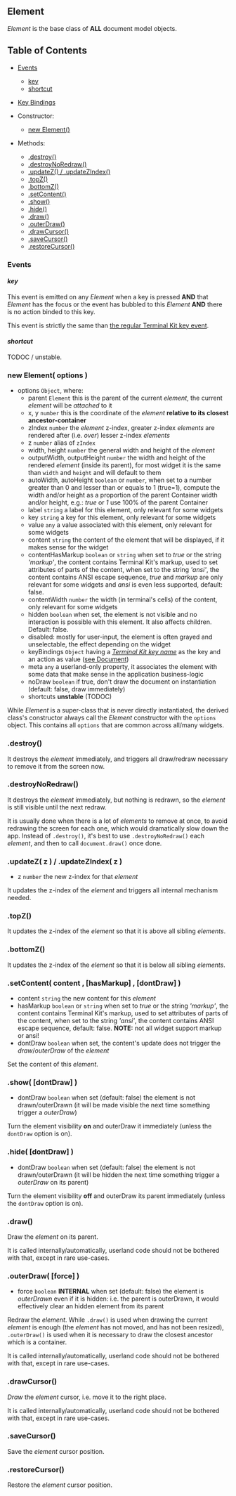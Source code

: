 
<a name="top"></a>
<a name="ref.Element"></a>
## Element

*Element* is the base class of **ALL** document model objects.



<a name="ref.Element.toc"></a>
## Table of Contents

* [Events](#ref.Element.event)
	* [key](#ref.Element.event.key)
	* [shortcut](#ref.Element.event.shortcut)

* [Key Bindings](#ref.Element.keyBindings)

* Constructor:
	* [new Element()](#ref.Element.new)

* Methods:
	* [.destroy()](#ref.Element.destroy)
	* [.destroyNoRedraw()](#ref.Element.destroyNoRedraw)
	* [.updateZ() / .updateZIndex()](#ref.Element.updateZ)
	* [.topZ()](#ref.Element.topZ)
	* [.bottomZ()](#ref.Element.bottomZ)
	* [.setContent()](#ref.Element.setContent)
	* [.show()](#ref.Element.show)
	* [.hide()](#ref.Element.hide)
	* [.draw()](#ref.Element.draw)
	* [.outerDraw()](#ref.Element.outerDraw)
	* [.drawCursor()](#ref.Element.drawCursor)
	* [.saveCursor()](#ref.Element.saveCursor)
	* [.restoreCursor()](#ref.Element.restoreCursor)



<a name="ref.Element.event"></a>
### Events

<a name="ref.Element.event.key"></a>
#### *key*

This event is emitted on any *Element* when a key is pressed **AND** that *Element* has the focus or the event has bubbled
to this *Element* **AND** there is no action binded to this key.

This event is strictly the same than [the regular Terminal Kit key event](events.md#ref.event.key).



<a name="ref.Element.event.shortcut"></a>
#### *shortcut*

TODOC / unstable.



<a name="ref.Element.new"></a>
### new Element( options )

* options `Object`, where:
	* parent `Element` this is the parent of the current *element*, the current *element* will be *attached* to it
	* x, y `number` this is the coordinate of the *element* **relative to its closest ancestor-container**
	* zIndex `number` the *element* z-index, greater z-index *elements* are rendered after (i.e. *over*) lesser z-index *elements*
	* z `number` alias of `zIndex`
	* width, height `number` the general width and height of the *element*
	* outputWidth, outputHeight `number` the width and height of the rendered *element* (inside its parent), for most widget it is the same than `width` and `height`
	  and will default to them
	* autoWidth, autoHeight `boolean` or `number`, when set to a number greater than 0 and lesser than or equals to 1 (true=1),
	  compute the width and/or height as a proportion of the parent Container width and/or height, e.g.: *true* or *1* use 100%
	  of the parent Container
	* label `string` a label for this element, only relevant for some widgets
	* key `string` a key for this element, only relevant for some widgets
	* value `any` a value associated with this element, only relevant for some widgets
	* content `string` the content of the element that will be displayed, if it makes sense for the widget
	* contentHasMarkup <a name="ref.Element.new.contentHasMarkup"></a>`boolean` or `string` when set to *true* or the string *'markup'*, the content contains Terminal Kit's markup,
	  used to set attributes of parts of the content, when set to the string *'ansi'*, the content contains ANSI escape sequence,
	  *true* and *markup* are only relevant for some widgets and *ansi* is even less supported, default: false.
	* contentWidth `number` the width (in terminal's cells) of the content, only relevant for some widgets
	* hidden `boolean` when set, the element is not visible and no interaction is possible with this element. It also affects children. Default: false.
	* disabled: mostly for user-input, the element is often grayed and unselectable, the effect depending on the widget
	* keyBindings `Object` having a [*Terminal Kit key name*](events.md#ref.event.key) as the key and an action as value ([see Document](Document.md#ref.Document.keyBindings))
	* meta `any` a userland-only property, it associates the element with some data that make sense in the application business-logic
	* noDraw `boolean` if true, don't draw the document on instantiation (default: false, draw immediately)
	* shortcuts **unstable** (TODOC)

While *Element* is a super-class that is never directly instantiated, the derived class's constructor always call the *Element* constructor with the `options` object.
This contains all `options` that are common across all/many widgets.



<a name="ref.Element.destroy"></a>
### .destroy()

It destroys the *element* immediately, and triggers all draw/redraw necessary to remove it from the screen now.



<a name="ref.Element.destroyNoRedraw"></a>
### .destroyNoRedraw()

It destroys the *element* immediately, but nothing is redrawn, so the *element* is still visible until the next redraw.

It is usually done when there is a lot of *elements* to remove at once, to avoid redrawing the screen for each one, which would dramatically slow down the app.
Instead of `.destroy()`, it's best to use `.destroyNoRedraw()` each *element*, and then to call `document.draw()` once done.



<a name="ref.Element.updateZ"></a>
### .updateZ( z ) / .updateZIndex( z )

* z `number` the new z-index for that *element*

It updates the z-index of the *element* and triggers all internal mechanism needed.



<a name="ref.Element.topZ"></a>
### .topZ()

It updates the z-index of the *element* so that it is above all sibling *elements*.



<a name="ref.Element.bottomZ"></a>
### .bottomZ()

It updates the z-index of the *element* so that it is below all sibling *elements*.



<a name="ref.Element.setContent"></a>
### .setContent( content , [hasMarkup] , [dontDraw] )

* content `string` the new content for this *element*
* hasMarkup `boolean` or `string` when set to *true* or the string *'markup'*, the content contains Terminal Kit's markup,
  used to set attributes of parts of the content, when set to the string *'ansi'*, the content contains ANSI escape sequence,
  default: false. **NOTE:** not all widget support markup or ansi!
* dontDraw `boolean` when set, the content's update does not trigger the *draw*/*outerDraw* of the *element*

Set the content of this *element*.



<a name="ref.Element.show"></a>
### .show( [dontDraw] )

* dontDraw `boolean` when set (default: false) the element is not drawn/outerDrawn (it will be made visible the next time something trigger a *outerDraw*)

Turn the element visibility **on** and outerDraw it immediately (unless the `dontDraw` option is on).



<a name="ref.Element.show"></a>
### .hide( [dontDraw] )

* dontDraw `boolean` when set (default: false) the element is not drawn/outerDrawn (it will be hidden the next time something trigger a *outerDraw* on its parent)

Turn the element visibility **off** and outerDraw its parent immediately (unless the `dontDraw` option is on).



<a name="ref.Element.draw"></a>
### .draw()

Draw the *element* on its parent.

It is called internally/automatically, userland code should not be bothered with that, except in rare use-cases.



<a name="ref.Element.outerDraw"></a>
### .outerDraw( [force] )

* force `boolean` **INTERNAL** when set (default: false) the element is *outerDrawn* even if it is hidden: i.e. the parent is outerDrawn,
  it would effectively clear an hidden element from its parent

Redraw the *element*.
While `.draw()` is used when drawing the current *element* is enough (the *element* has not moved, and has not been resized),
`.outerDraw()` is used when it is necessary to draw the closest ancestor which is a container.

It is called internally/automatically, userland code should not be bothered with that, except in rare use-cases.



<a name="ref.Element.drawCursor"></a>
### .drawCursor()

*Draw* the *element* cursor, i.e. move it to the right place.

It is called internally/automatically, userland code should not be bothered with that, except in rare use-cases.



<a name="ref.Element.saveCursor"></a>
### .saveCursor()

Save the *element* cursor position.



<a name="ref.Element.restoreCursor"></a>
### .restoreCursor()

Restore the *element* cursor position.


